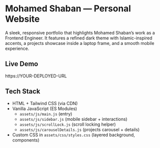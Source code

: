 # Mohamed Shaban — Personal Website

A sleek, responsive portfolio that highlights Mohamed Shaban’s work as a Frontend Engineer. It features a refined dark theme with Islamic-inspired accents, a projects showcase inside a laptop frame, and a smooth mobile experience.

## Live Demo
https://YOUR-DEPLOYED-URL

## Tech Stack
- HTML + Tailwind CSS (via CDN)
- Vanilla JavaScript (ES Modules)
  - `assets/js/main.js` (entry)
  - `assets/js/sidebar.js` (mobile sidebar + interactions)
  - `assets/js/scrollLock.js` (scroll locking helper)
  - `assets/js/carouselDetails.js` (projects carousel + details)
- Custom CSS in `assets/css/styles.css` (layered background, components)
